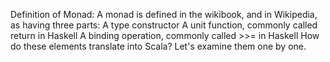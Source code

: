 Definition of Monad:
A monad is defined in the wikibook, and in Wikipedia, as having three parts:
  A type constructor
  A unit function, commonly called return in Haskell
  A binding operation, commonly called >>= in Haskell
  How do these elements translate into Scala? Let's examine them one by one.

